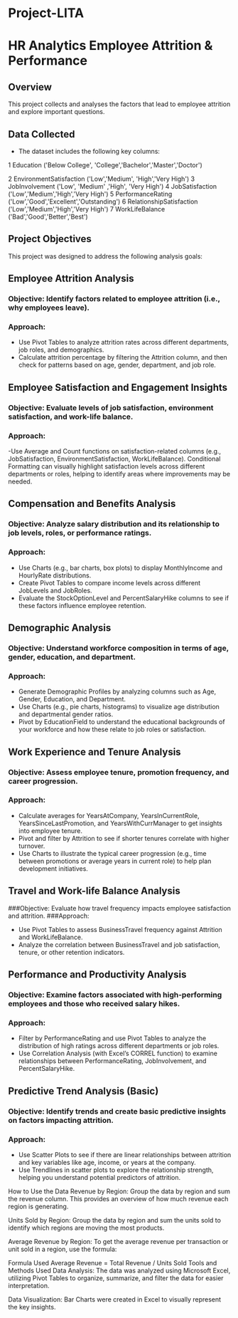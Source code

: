 # Project-LITA
# HR Analytics Employee Attrition &amp; Performance
## Overview
This project collects and analyses the factors that lead to employee attrition and explore important questions.

## Data Collected
- The dataset includes the following key columns:

1 Education ('Below College', 'College','Bachelor','Master','Doctor')
  
2 EnvironmentSatisfaction ('Low','Medium', 'High','Very High') 
3 JobInvolvement ('Low', 'Medium' ,'High', 'Very High')
4 JobSatisfaction ('Low','Medium','High','Very High')
5 PerformanceRating ('Low','Good','Excellent','Outstanding')
6 RelationshipSatisfaction ('Low','Medium','High','Very High')
7 WorkLifeBalance ('Bad','Good','Better','Best')

## Project Objectives
This project was designed to address the following analysis goals:

## Employee Attrition Analysis
### Objective: Identify factors related to employee attrition (i.e., why employees leave).
### Approach:
- Use Pivot Tables to analyze attrition rates across different departments, job roles, and demographics.
- Calculate attrition percentage by filtering the Attrition column, and then check for patterns based on age, gender, department, and job role.
## Employee Satisfaction and Engagement Insights
### Objective: Evaluate levels of job satisfaction, environment satisfaction, and work-life balance.
### Approach:
-Use Average and Count functions on satisfaction-related columns (e.g., JobSatisfaction, EnvironmentSatisfaction, WorkLifeBalance).
Conditional Formatting can visually highlight satisfaction levels across different departments or roles, helping to identify areas where improvements may be needed.
## Compensation and Benefits Analysis
### Objective: Analyze salary distribution and its relationship to job levels, roles, or performance ratings.
### Approach:
- Use Charts (e.g., bar charts, box plots) to display MonthlyIncome and HourlyRate distributions.
- Create Pivot Tables to compare income levels across different JobLevels and JobRoles.
- Evaluate the StockOptionLevel and PercentSalaryHike columns to see if these factors influence employee retention.
## Demographic Analysis
### Objective: Understand workforce composition in terms of age, gender, education, and department.
### Approach:
- Generate Demographic Profiles by analyzing columns such as Age, Gender, Education, and Department.
- Use Charts (e.g., pie charts, histograms) to visualize age distribution and departmental gender ratios.
- Pivot by EducationField to understand the educational backgrounds of your workforce and how these relate to job roles or satisfaction.
## Work Experience and Tenure Analysis
### Objective: Assess employee tenure, promotion frequency, and career progression.
### Approach:
- Calculate averages for YearsAtCompany, YearsInCurrentRole, YearsSinceLastPromotion, and YearsWithCurrManager to get insights into employee tenure.
- Pivot and filter by Attrition to see if shorter tenures correlate with higher turnover.
- Use Charts to illustrate the typical career progression (e.g., time between promotions or average years in current role) to help plan development initiatives.
## Travel and Work-life Balance Analysis
###Objective: Evaluate how travel frequency impacts employee satisfaction and attrition.
###Approach:
- Use Pivot Tables to assess BusinessTravel frequency against Attrition and WorkLifeBalance.
- Analyze the correlation between BusinessTravel and job satisfaction, tenure, or other retention indicators.
## Performance and Productivity Analysis
### Objective: Examine factors associated with high-performing employees and those who received salary hikes.
### Approach:
- Filter by PerformanceRating and use Pivot Tables to analyze the distribution of high ratings across different departments or job roles.
- Use Correlation Analysis (with Excel’s CORREL function) to examine relationships between PerformanceRating, JobInvolvement, and PercentSalaryHike.
## Predictive Trend Analysis (Basic)
### Objective: Identify trends and create basic predictive insights on factors impacting attrition.
### Approach:
- Use Scatter Plots to see if there are linear relationships between attrition and key variables like age, income, or years at the company.
- Use Trendlines in scatter plots to explore the relationship strength, helping you understand potential predictors of attrition.


How to Use the Data
Revenue by Region: Group the data by region and sum the revenue column. This provides an overview of how much revenue each region is generating.

Units Sold by Region: Group the data by region and sum the units sold to identify which regions are moving the most products.

Average Revenue by Region: To get the average revenue per transaction or unit sold in a region, use the formula:

Formula Used
Average Revenue = Total Revenue / Units Sold
Tools and Methods Used
Data Analysis: The data was analyzed using Microsoft Excel, utilizing Pivot Tables to organize, summarize, and filter the data for easier interpretation.

Data Visualization: Bar Charts were created in Excel to visually represent the key insights.
